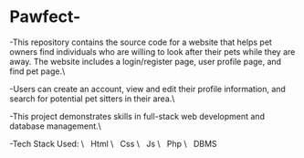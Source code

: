 # Pawfect-

-This repository contains the source code for a website that helps pet owners find individuals who are willing to look after their pets while they are away.
The website includes a login/register page, user profile page, and find pet page.\\

-Users can create an account, view and edit their profile information, and search for potential pet sitters in their area.\\

-This project demonstrates skills in full-stack web development and database management.\\

-Tech Stack Used: \\
&nbsp; Html \\
&nbsp; Css \\
&nbsp; Js \\
&nbsp; Php \\
&nbsp; DBMS
